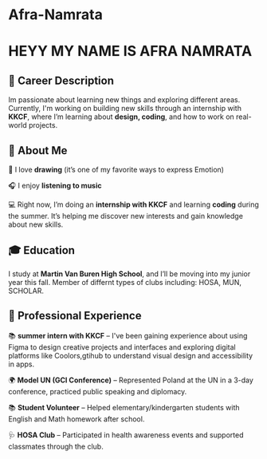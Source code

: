# Afra-Namrata

# HEYY MY NAME IS AFRA NAMRATA

## 💼 Career Description
Im passionate about learning new things and exploring different areas. Currently, I'm working on building new skills through an internship with **KKCF**, where I’m learning about **design, coding**, and how to work on real-world projects.
## 🧠 About Me
🎨 I love **drawing** (it’s one of my favorite ways to express Emotion)

🎧 I enjoy **listening to music**

💻 Right now, I’m doing an **internship with KKCF** and learning **coding** during the summer. It’s helping me discover new interests and gain knowledge about new skills.

## 🎓 Education
I study at **Martin Van Buren High School**, and I’ll be moving into my junior year this fall.
Member of differnt types of clubs including: HOSA, MUN, SCHOLAR.


## 💼 Professional Experience
 📚 **summer intern with KKCF** – I've been gaining experience about using Figma to design creative projects and interfaces and exploring digital platforms like Coolors,gtihub to understand visual design and accessibility in apps.

🌍 **Model UN (GCI Conference)** – Represented Poland at the UN in a 3-day conference, practiced public speaking and diplomacy.

 📚 **Student Volunteer** – Helped elementary/kindergarten students with English and Math homework after school.

🩺 **HOSA Club** – Participated in health awareness events and supported classmates through the club.

